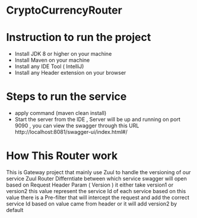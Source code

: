 # CryptoCurrencyRouter
# Instruction to run the project
  - Install JDK 8 or higher on your machine
  - Install Maven on your machine
  - Install any IDE Tool ( IntelliJ)
  - Install any Header extension on your browser 

# Steps to run the service
  - apply command (maven clean install)
  - Start the server from the IDE , Server will be up and running on port 9090 , you can view the swagger through this URL
         http://localhost:8081/swagger-ui/index.html#/
# How This Router work 

This is Gateway project that mainly use Zuul to handle the versioning of our service
Zuul Router Differntiate between which service swagger will open based on Request Header Param ( Version ) it either take version1 or version2 
this value represent the service Id of each service based on this value there is a Pre-filter that will intercept the request and add the correct service Id based on value came from header or it will add version2 by default 
